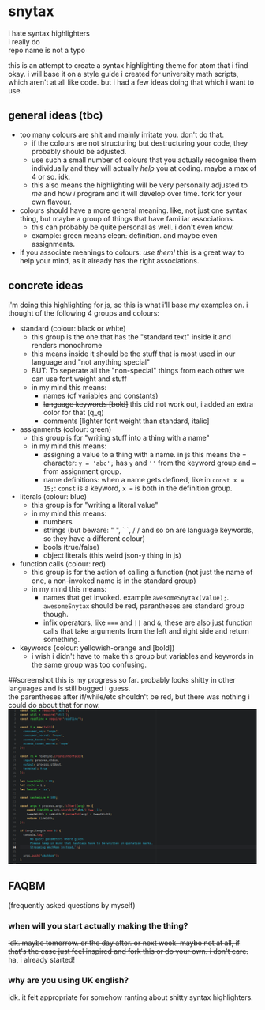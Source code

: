 # snytax
i hate syntax highlighters  
i really do  
repo name is not a typo  


this is an attempt to create a syntax highlighting theme for atom that i find okay. i will base it on a style guide i created for university math scripts, which aren't at all like code. but i had a few ideas doing that which i want to use.

## general ideas (tbc)
* too many colours are shit and mainly irritate you. don't do that.
  * if the colours are not structuring but destructuring your code, they probably should be adjusted.
  * use such a small number of colours that you actually recognise them individually and they will actually _help_ you at coding. maybe a max of 4 or so. idk.
  * this also means the highlighting will be very personally adjusted to _me_ and how _i_ program and it will develop over time. fork for your own flavour.
* colours should have a more general meaning. like, not just one syntax thing, but maybe a group of things that have familiar associations.
  * this can probably be quite personal as well. i don't even know.
  * example: green means ~~clean.~~ definition. and maybe even assignments.
* if you associate meanings to colours: *use them!* this is a great way to help your mind, as it already has the right associations.

## concrete ideas
i'm doing this highlighting for js, so this is what i'll base my examples on.
i thought of the following 4 groups and colours:
* standard (colour: black or white)
  * this group is the one that has the "standard text" inside it and renders monochrome
  * this means inside it should be the stuff that is most used in our language and "not anything special"
  * BUT: To seperate all the "non-special" things from each other we can use font weight and stuff
  * in my mind this means:
    * names (of variables and constants)
    * ~~language keywords [bold]~~ this did not work out, i added an extra color for that (q_q)
    * comments [lighter font weight than standard, italic]
* assignments (colour: green)
  * this group is for "writing stuff into a thing with a name"
  * in my mind this means:
    * assigning a value to a thing with a name. in js this means the = character: `y = 'abc';` has `y` and `''` from the keyword group and `=` from assignment group.
    * name definitions: when a name gets defined, like in `const x = 15;`: `const` is a keyword, `x =` is both in the definition group.
* literals (colour: blue)
  * this group is for "writing a literal value"
  * in my mind this means:
    * numbers
    * strings (but beware: " ", \` \`, / / and so on are language keywords, so they have a different colour)
    * bools (true/false)
    * object literals (this weird json-y thing in js)
* function calls (colour: red)
  * this group is for the action of calling a function (not just the name of one, a non-invoked name is in the standard group)
  * in my mind this means:
    * names that get invoked. example `awesomeSnytax(value);`. `awesomeSnytax` should be red, parantheses are standard group though.
    * infix operators, like `===` and `||` and `&`, these are also just function calls that take arguments from the left and right side and return something.
* keywords (colour: yellowish-orange and [bold])
  * i wish i didn't have to make this group but variables and keywords in the same group was too confusing.

##screenshot
this is my progress so far. probably looks shitty in other languages and is still bugged i guess.  
the parentheses after if/while/etc shouldn't be red, but there was nothing i could do about that for now.  
![Screenshot of Snytax](/screenshot.png?raw=true "screenshot of snytax")

## FAQBM
(frequently asked questions by myself)

### when will you start actually making the thing?
~~idk. maybe tomorrow. or the day after. or next week. maybe not at all, if that's the case just feel inspired and fork this or do your own. i don't care.~~  
ha, i already started!
### why are you using UK english?
idk. it felt appropriate for somehow ranting about shitty syntax highlighters.

